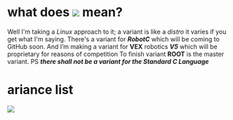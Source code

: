 # what does <a href="./variance.md"><img src="https://img.shields.io/badge/Variant-ROOT-important"></a> mean?

Well I'm taking a *Linux* approach to it; a variant is like a *distro* it varies if you get what I'm saying. 
There's a variant for ***RobotC*** which will be coming to GitHub soon. 
And I’m making a variant for **VEX** robotics ***V5*** which will be proprietary for reasons of competition To finish variant **ROOT** is the master variant.
PS ***there shall not be a variant for the Standard C Language*** 

# ariance list
<p align="left">
<a href="https://github.com/tetex7/x46_LIB"><img src="https://img.shields.io/badge/Variant-C%23-important" /a>
</p>
